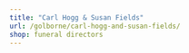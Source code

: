 ```yaml
---
title: "Carl Hogg & Susan Fields"
url: /golborne/carl-hogg-and-susan-fields/
shop: funeral directors
---
```

